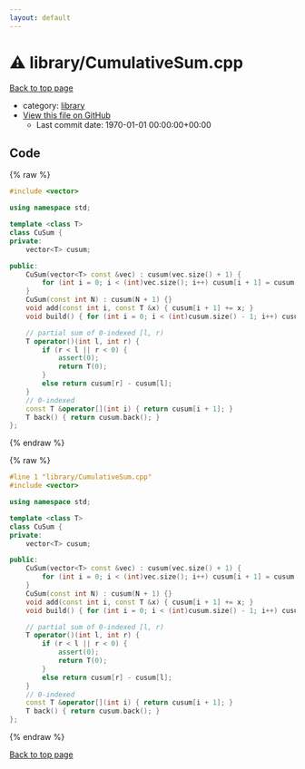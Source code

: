 ```yaml
---
layout: default
---
```


<!-- mathjax config similar to math.stackexchange -->
<script type="text/javascript" async
  src="https://cdnjs.cloudflare.com/ajax/libs/mathjax/2.7.5/MathJax.js?config=TeX-MML-AM_CHTML">
</script>
<script type="text/x-mathjax-config">
  MathJax.Hub.Config({
    TeX: { equationNumbers: { autoNumber: "AMS" }},
    tex2jax: {
      inlineMath: [ ['$','$'] ],
      processEscapes: true
    },
    "HTML-CSS": { matchFontHeight: false },
    displayAlign: "left",
    displayIndent: "2em"
  });
</script>

<script type="text/javascript" src="https://cdnjs.cloudflare.com/ajax/libs/jquery/3.4.1/jquery.min.js"></script>
<script src="https://cdn.jsdelivr.net/npm/jquery-balloon-js@1.1.2/jquery.balloon.min.js" integrity="sha256-ZEYs9VrgAeNuPvs15E39OsyOJaIkXEEt10fzxJ20+2I=" crossorigin="anonymous"></script>
<script type="text/javascript" src="../../assets/js/copy-button.js"></script>
<link rel="stylesheet" href="../../assets/css/copy-button.css" />


# :warning: library/CumulativeSum.cpp

<a href="../../index.html">Back to top page</a>

* category: <a href="../../index.html#d521f765a49c72507257a2620612ee96">library</a>
* <a href="{{ site.github.repository_url }}/blob/master/library/CumulativeSum.cpp">View this file on GitHub</a>
    - Last commit date: 1970-01-01 00:00:00+00:00




## Code

<a id="unbundled"></a>
{% raw %}
```cpp
#include <vector>

using namespace std;

template <class T>
class CuSum {
private:
	vector<T> cusum;

public:
	CuSum(vector<T> const &vec) : cusum(vec.size() + 1) {
		for (int i = 0; i < (int)vec.size(); i++) cusum[i + 1] = cusum[i] + vec[i];
	}
	CuSum(const int N) : cusum(N + 1) {}
	void add(const int i, const T &x) { cusum[i + 1] += x; }
	void build() { for (int i = 0; i < (int)cusum.size() - 1; i++) cusum[i + 1] += cusum[i]; }

	// partial sum of 0-indexed [l, r)
	T operator()(int l, int r) {
		if (r < l || r < 0) {
			assert(0);
			return T(0);
		}
		else return cusum[r] - cusum[l];
	}
	// 0-indexed
	const T &operator[](int i) { return cusum[i + 1]; }
	T back() { return cusum.back(); }
};


```
{% endraw %}

<a id="bundled"></a>
{% raw %}
```cpp
#line 1 "library/CumulativeSum.cpp"
#include <vector>

using namespace std;

template <class T>
class CuSum {
private:
	vector<T> cusum;

public:
	CuSum(vector<T> const &vec) : cusum(vec.size() + 1) {
		for (int i = 0; i < (int)vec.size(); i++) cusum[i + 1] = cusum[i] + vec[i];
	}
	CuSum(const int N) : cusum(N + 1) {}
	void add(const int i, const T &x) { cusum[i + 1] += x; }
	void build() { for (int i = 0; i < (int)cusum.size() - 1; i++) cusum[i + 1] += cusum[i]; }

	// partial sum of 0-indexed [l, r)
	T operator()(int l, int r) {
		if (r < l || r < 0) {
			assert(0);
			return T(0);
		}
		else return cusum[r] - cusum[l];
	}
	// 0-indexed
	const T &operator[](int i) { return cusum[i + 1]; }
	T back() { return cusum.back(); }
};


```
{% endraw %}

<a href="../../index.html">Back to top page</a>

